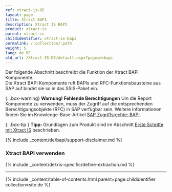 ```yaml
---
ref: xtract-is-05
layout: page
title: Xtract BAPI
description: Xtract IS BAPI
product: xtract-is
parent: xtract-is
childidentifier: xtract-is-bapi
permalink: /:collection/:path
weight: 5
lang: de_DE
old_url: /Xtract-IS-DE/default.aspx?pageid=bapi
---
```


Der folgende Abschnitt beschreibt die Funktion der Xtract BAPI Komponente.<br>
Die Xtract BAPI Kompomente ruft BAPIs und RFC-Funktionsbausteine aus SAP auf bindet sie so in das SSIS-Paket ein.


{: .box-warning}
**Warnung!** **Fehlende Berechtigungen**
Um die Report Komponente zu verwenden, muss der Zugriff auf die entsprechenden Berechtigungsobjekte (RFC) in SAP verfügbar sein. 
Weitere Informationen finden Sie im Knowledge-Base-Artikel [SAP Zugriffsrechte: BAPI](https://kb.theobald-software.com/sap/authority-objects-sap-user-rights#bapi).

{: .box-tip }
**Tipp:** Grundlagen zum Produkt sind im Abschnitt [Erste Schritte mit Xtract IS](./erste-schritte) beschrieben.<br>

{% include _content/de/bapi/support-disclaimer.md %}

### Xtract BAPI verwenden
{% include _content/de/xis-specific/define-extraction.md %}

****

{% include _content/table-of-contents.html parent=page.childidentifier collection=site.de %}